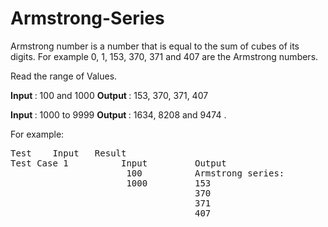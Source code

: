 # Armstrong-Series
Armstrong number is a number that is equal to the sum of cubes of its digits. For example 0, 1, 153, 370, 371 and 407 are the Armstrong numbers.

<p>Read the range of Values.</p>

<b>Input </b>: 100 and 1000
<b>Output </b> : 153, 370, 371, 407 

<b>Input </b> : 1000 to 9999
<b>Output </b>: 1634, 8208 and 9474 .

<p>For example:</p>
<pre>
Test	Input	Result
Test Case 1          Input         Output
                      100          Armstrong series:
                      1000         153
                                   370
                                   371
                                   407
                                   </pre>

